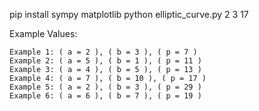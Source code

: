 pip install sympy matplotlib
python elliptic_curve.py 2 3 17


Example Values:

    Example 1: ( a = 2 ), ( b = 3 ), ( p = 7 )
    Example 2: ( a = 5 ), ( b = 1 ), ( p = 11 )
    Example 3: ( a = 4 ), ( b = 5 ), ( p = 13 )
    Example 4: ( a = 7 ), ( b = 10 ), ( p = 17 )
    Example 5: ( a = 2 ), ( b = 3 ), ( p = 29 )
    Example 6: ( a = 6 ), ( b = 7 ), ( p = 19 )

